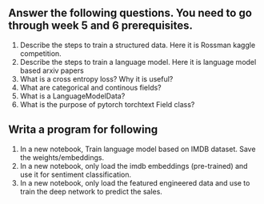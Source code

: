 ## Answer the following questions. You need to go through week 5 and 6 prerequisites.

1. Describe the steps to train a structured data. Here it is Rossman kaggle competition.
2. Describe the steps to train a language model. Here it is language model based arxiv papers
3. What is a cross entropy loss? Why it is useful?
4. What are categorical and continous fields? 
5. What is a LanguageModelData?
6. What is the purpose of pytorch torchtext Field class?

## Writa a program for following
1. In a new notebook, Train language model based on IMDB dataset. Save the weights/embeddings.
2. In a new notebook, only load the imdb embeddings (pre-trained) and use it for  sentiment classification.
3. In a new notebook, only load the featured engineered data and use to train the deep network to predict the sales. 

